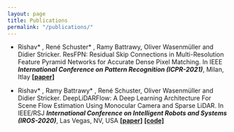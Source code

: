 ```yaml
---
layout: page
title: Publications
permalink: "/publications/"
---
```



- Rishav* , René Schuster* , Ramy Battrawy, Oliver Wasenmüller and Didier Stricker. ResFPN: Residual Skip Connections in Multi-Resolution Feature Pyramid Networks for Accurate Dense Pixel Matching. In IEEE ***International Conference on Pattern Recognition (ICPR-2021)***, Milan, Itlay [**[paper]**](https://arxiv.org/abs/2006.12235)

- Rishav* , Ramy Battrawy* , René Schuster, Oliver Wasenmüller and Didier Stricker. DeepLiDARFlow: A Deep Learning Architecture For Scene Flow Estimation Using Monocular Camera and Sparse LiDAR. In IEEE/RSJ ***International Conference on Intelligent Robots and Systems (IROS-2020)***, Las Vegas, NV, USA [**[paper]**](https://drive.google.com/file/d/1JNMqfkK0yghZ2bYV9njsFuM9Qc251Cyt/view?usp=sharing) [**[code]**](#)
 
